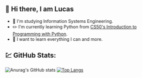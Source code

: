 ## 👋 Hi there, I am Lucas

<!--
**LukBlan/LukBlan** is a ✨ _special_ ✨ repository because its `README.md` (this file) appears on your GitHub profile.
-->

- :book: I'm studying Information Systems Engineering.
- :pencil2: I'm currently learning Python from [CS50's Introduction to Programming with Python](https://www.edx.org/course/cs50s-introduction-to-programming-with-python).
- :punch: I want to learn everything I can and more.

## :chart: GitHub Stats:
![Anurag's GitHub stats](https://github-readme-stats.vercel.app/api?username=LukBlan&count_private=true&theme=solarized-light)
[![Top Langs](https://github-readme-stats.vercel.app/api/top-langs/?username=LukBlan&layout=compact)](https://github.com/anuraghazra/github-readme-stats)
